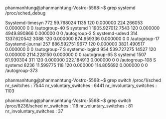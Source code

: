phanmanhtung@phanmanhtung-Vostro-5568:~$ grep systemd /proc/sched_debug

 Ssystemd-timesyn   772        59.768024      1135   120         0.000000       224.266053         0.000000 0 0 /autogroup-40
 S        systemd     1      1905.927012      7543   120         0.000000      4949.890866         0.000000 0 0 /autogroup-2
 S  systemd-udevd   314      1337.620542      3088   120         0.000000       874.959336         0.000000 0 0 /autogroup-17
 Ssystemd-journal   257       886.592751      9677   120         0.000000      3821.490517         0.000000 0 0 /autogroup-7
 S systemd-logind   954       539.727275     14527   120         0.000000      2114.228150         0.000000 0 0 /autogroup-65
 S        systemd  1507        61.930304       311   120         0.000000       222.184913         0.000000 0 0 /autogroup-108
 S        systemd  8236        11.599775       118   120         0.000000       114.805692         0.000000 0 0 /autogroup-373

phanmanhtung@phanmanhtung-Vostro-5568:~$ grep switch /proc/1/sched
nr_switches                                  :                 7544
nr_voluntary_switches                        :                 6441
nr_involuntary_switches                      :                 1103

phanmanhtung@phanmanhtung-Vostro-5568:~$ grep switch /proc/8236/sched
nr_switches                                  :                  118
nr_voluntary_switches                        :                   81
nr_involuntary_switches                      :                   37

